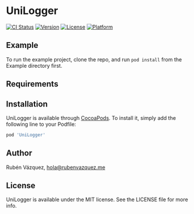 # UniLogger

[![CI Status](https://img.shields.io/travis/rubenvot/UniLogger.svg?style=flat)](https://travis-ci.org/rubenvot/UniLogger)
[![Version](https://img.shields.io/cocoapods/v/UniLogger.svg?style=flat)](https://cocoapods.org/pods/UniLogger)
[![License](https://img.shields.io/cocoapods/l/UniLogger.svg?style=flat)](https://cocoapods.org/pods/UniLogger)
[![Platform](https://img.shields.io/cocoapods/p/UniLogger.svg?style=flat)](https://cocoapods.org/pods/UniLogger)

## Example

To run the example project, clone the repo, and run `pod install` from the Example directory first.

## Requirements

## Installation

UniLogger is available through [CocoaPods](https://cocoapods.org). To install
it, simply add the following line to your Podfile:

```ruby
pod 'UniLogger'
```

## Author

Rubén Vázquez, hola@rubenvazquez.me

## License

UniLogger is available under the MIT license. See the LICENSE file for more info.
